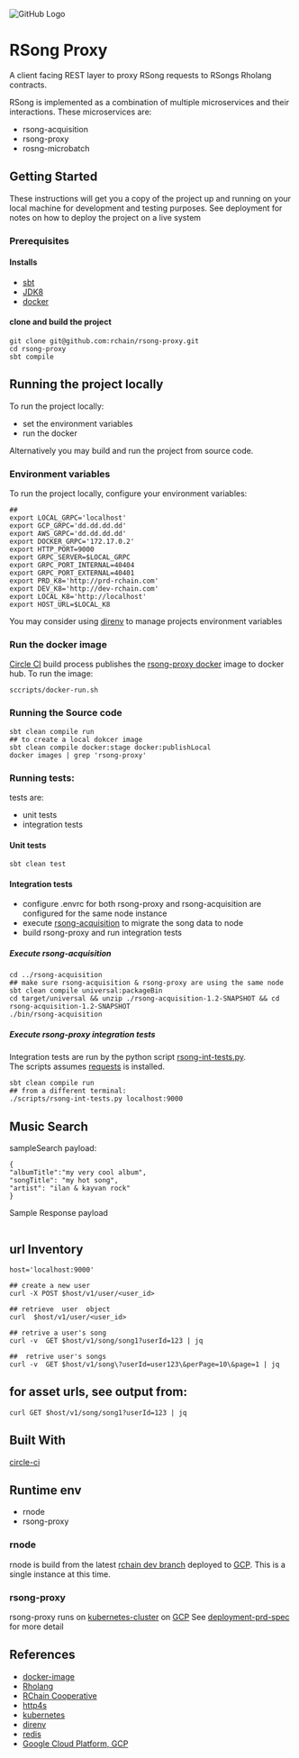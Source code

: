 ![GitHub Logo](docs/design/rsong-proxy.jpeg)

# RSong Proxy

A client facing REST layer to proxy RSong requests to RSongs Rholang contracts.

RSong is implemented as a combination of multiple microservices and their interactions.  These microservices are:
- rsong-acquisition
- rsong-proxy
- rosng-microbatch

## Getting Started

These instructions will get you a copy of the project up and running on your local machine for development and testing purposes. See deployment for notes on how to deploy the project on a live system

### Prerequisites

#### Installs

- [sbt](https://www.scala-sbt.org/)
- [JDK8](http://www.oracle.com/technetwork/pt/java/javase/downloads/jdk8-downloads-2133151.html?printOnly=1)
- [docker](https://www.docker.com/)

#### clone and build the project

```
git clone git@github.com:rchain/rsong-proxy.git
cd rsong-proxy
sbt compile
```

## Running the project locally

To run the project locally:
- set the environment variables
- run the docker

Alternatively you may build and run the project from source code.

### Environment variables

To run the project locally, configure your environment variables:

```
##
export LOCAL_GRPC='localhost'
export GCP_GRPC='dd.dd.dd.dd'
export AWS_GRPC='dd.dd.dd.dd'
export DOCKER_GRPC='172.17.0.2'
export HTTP_PORT=9000
export GRPC_SERVER=$LOCAL_GRPC
export GRPC_PORT_INTERNAL=40404
export GRPC_PORT_EXTERNAL=40401
export PRD_K8='http://prd-rchain.com'
export DEV_K8='http://dev-rchain.com'
export LOCAL_K8='http://localhost'
export HOST_URL=$LOCAL_K8
```
You may consider using [direnv](https://direnv.net/) to manage projects environment variables

### Run the docker image
[Circle CI](https://circleci.com) build process publishes the [rsong-proxy docker](https://hub.docker.com/r/kayvank/rsong-proxy/) image to docker hub. To run the image:

```
sccripts/docker-run.sh
```

### Running the Source code

```
sbt clean compile run
## to create a local dokcer image
sbt clean compile docker:stage docker:publishLocal
docker images | grep 'rsong-proxy'
```

### Running tests:
tests are:
- unit tests
- integration tests

#### Unit tests
```
sbt clean test
```

#### Integration tests
- configure  .envrc for both rsong-proxy and rsong-acquisition are configured for the same node instance
- execute [rsong-acquisition](https://github.com/rchain/rsong-acquisition) to migrate the song data to node
- build rsong-proxy and run integration tests

##### Execute rsong-acquisition

```
cd ../rsong-acquisition
## make sure rsong-acquisition & rsong-proxy are using the same node
sbt clean compile universal:packageBin
cd target/universal && unzip ./rsong-acquisition-1.2-SNAPSHOT && cd rsong-acquisition-1.2-SNAPSHOT
./bin/rsong-acquisition
```

##### Execute rsong-proxy integration tests
Integration tests are run by the python script [rsong-int-tests.py](./scripts/rsong-int-tests.py).  
The scripts assumes [requests](http://www.python-requests.org/en/master/) is installed.
```
sbt clean compile run
## from a different terminal:
./scripts/rsong-int-tests.py localhost:9000
```

## Music Search

sampleSearch payload:
```aidl
{
"albumTitle":"my very cool album",
"songTitle": "my hot song",
"artist": "ilan & kayvan rock"
}
```
Sample Response payload
```aidl

```

## url Inventory
```
host='localhost:9000'

## create a new user 
curl -X POST $host/v1/user/<user_id>

## retrieve  user  object
curl  $host/v1/user/<user_id>

## retrive a user's song
curl -v  GET $host/v1/song/song1?userId=123 | jq

##  retrive user's songs
curl -v  GET $host/v1/song\?userId=user123\&perPage=10\&page=1 | jq
```
## for asset urls, see output from:
```aidl
curl GET $host/v1/song/song1?userId=123 | jq
```


## Built With
[circle-ci](https://circleci.com/gh/kayvank)

## Runtime env
- rnode
- rsong-proxy

### rnode
rnode is build from the latest [rchain dev branch](https://github.com/rchain/rchain/tree/dev/node) deployed to [GCP]((https://cloud.google.com/)).
This is a single instance at this time.  

### rsong-proxy
rsong-proxy runs on [kubernetes-cluster](https://kubernetes.io/) on  [GCP]((https://cloud.google.com/))
See [deployment-prd-spec](k8-spec/app/proxy-deploy-pod.yaml) for more detail


## References

- [docker-image](https://hub.docker.com/r/kayvank/rosng-proxy/tags/)
- [Rholang](https://developer.rchain.coop/assets/rholang-spec-0.2.pdf)
- [RChain Cooperative](https://www.rchain.coop/)
- [http4s](https://github.com/http4s/http4s)
- [kubernetes](https://kubernetes.io/docs/tasks/tools/install-kubectl/)
- [direnv](https://direnv.net/)
- [redis](https://redis.io/)
- [Google Cloud Platform, GCP](https://cloud.google.com/)



